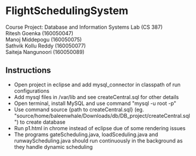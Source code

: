 # FlightSchedulingSystem
Course Project: Database and Information Systems Lab (CS 387) <br>
Ritesh Goenka       (160050047) <br>
Manoj Middepogu     (160050075)<br>
Sathvik Kollu Reddy (160050077)<br>
Saiteja Nangunoori  (160050089)<br>

## Instructions 
- Open project in eclipse and add mysql_connector in classpath of run configurations <br>
- Add mysql files in /var/lib and see createCentral.sql for other details <br>
- Open terminal, install MySQL and use command "mysql -u root -p" <br>
- Use command source {path to createCentral.sql} (eg. "source/home/baleenwhale/Downloads/db/DB_project/createCentral.sql") to create database <br>
- Run p1.html in chrome instead of eclipse due of some rendering issues <br>
- The programs gateScheduling.java, loadSceduling.java and runwayScheduling.java should run continuously in the background as they handle dynamic scheduling <br>
